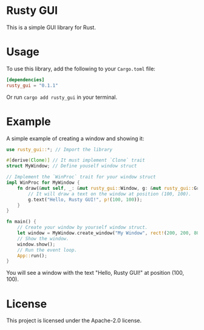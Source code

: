 # Rusty GUI

This is a simple GUI library for Rust.

# Usage

To use this library, add the following to your `Cargo.toml` file:

```toml
[dependencies]
rusty_gui = "0.1.1"
```

Or run `cargo add rusty_gui` in your terminal.

# Example

A simple example of creating a window and showing it:
```rust
use rusty_gui::*; // Import the library

#[derive(Clone)] // It must implement `Clone` trait
struct MyWindow; // Define youself window struct

// Implement the `WinProc` trait for your window struct
impl WinProc for MyWindow {
    fn draw(&mut self, _: &mut rusty_gui::Window, g: &mut rusty_gui::Graph) {
        // It will draw a text on the window at position (100, 100).
        g.text("Hello, Rusty GUI!", p!(100, 100));
    }
}

fn main() {
    // Create your window by yourself window struct.
    let window = MyWindow.create_window("My Window", rect!(200, 200, 800, 600), None);
    // Show the window.
    window.show();
    // Run the event loop.
    App::run();
}

```

You will see a window with the text "Hello, Rusty GUI!" at position (100, 100).

# License

This project is licensed under the Apache-2.0 license.